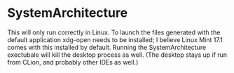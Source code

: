 # SystemArchitecture
This will only run correctly in Linux. To launch the files generated with the default application xdg-open needs to
be installed; I believe Linux Mint 17.1 comes with this installed by default. Running the SystemArchitecture exectubale will kill the desktop process as well. (The desktop stays up if run from CLion, and probably other IDEs as well.)
